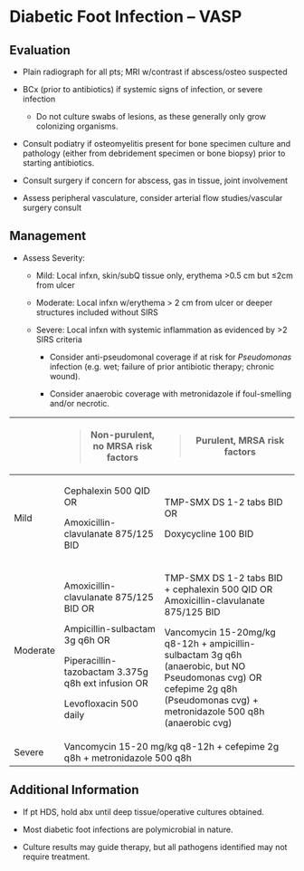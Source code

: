 # Diabetic Foot Infection – VASP

## Evaluation

- Plain radiograph for all pts; MRI w/contrast if abscess/osteo
    suspected

- BCx (prior to antibiotics) if systemic signs of infection, or severe
    infection
    - Do not culture swabs of lesions, as these generally only grow
    colonizing organisms.

- Consult podiatry if osteomyelitis present for bone specimen culture
    and pathology (either from debridement specimen or bone biopsy)
    prior to starting antibiotics.

- Consult surgery if concern for abscess, gas in tissue, joint
    involvement

- Assess peripheral vasculature, consider arterial flow
    studies/vascular surgery consult

## Management

- Assess Severity:

    - Mild: Local infxn, skin/subQ tissue only, erythema \>0.5 cm but ≤2cm
    from ulcer

    - Moderate: Local infxn w/erythema \> 2 cm from ulcer or deeper
    structures included without SIRS

    - Severe: Local infxn with systemic inflammation as evidenced by \>2
    SIRS criteria

        - Consider anti-pseudomonal coverage if at risk for *Pseudomonas*
        infection (e.g. wet; failure of prior antibiotic therapy;
        chronic wound).

        - Consider anaerobic coverage with metronidazole if foul-smelling
        and/or necrotic.

<table>
<colgroup>
<col style="width: 14%" />
<col style="width: 36%" />
<col style="width: 49%" />
</colgroup>
<thead>
<tr class="header">
<th></th>
<th><blockquote>
<p>Non-purulent, no MRSA risk factors</p>
</blockquote></th>
<th><blockquote>
<p>Purulent, MRSA risk factors</p>
</blockquote></th>
</tr>
</thead>
<tbody>
<tr class="odd">
<td>Mild</td>
<td><p>Cephalexin 500 QID OR</p>
<p>Amoxicillin-clavulanate 875/125 BID</p></td>
<td><p>TMP-SMX DS 1-2 tabs BID OR</p>
<p>Doxycycline 100 BID</p></td>
</tr>
<tr class="even">
<td>Moderate</td>
<td><p>Amoxicillin-clavulanate 875/125 BID OR</p>
<p>Ampicillin-sulbactam 3g q6h OR</p>
<p>Piperacillin-tazobactam 3.375g q8h ext infusion OR</p>
<p>Levofloxacin 500 daily</p></td>
<td><p>TMP-SMX DS 1-2 tabs BID + cephalexin 500 QID OR
Amoxicillin-clavulanate 875/125 BID</p>
<p>Vancomycin 15-20mg/kg q8-12h + ampicillin-sulbactam 3g q6h
(anaerobic, but NO Pseudomonas cvg) OR cefepime 2g q8h (Pseudomonas cvg)
+ metronidazole 500 q8h (anaerobic cvg)</p></td>
</tr>
<tr class="odd">
<td>Severe</td>
<td colspan="2">Vancomycin 15-20 mg/kg q8-12h + cefepime 2g q8h +
metronidazole 500 q8h</td>
</tr>
</tbody>
</table>

## Additional Information

- If pt HDS, hold abx until deep tissue/operative cultures obtained.

- Most diabetic foot infections are polymicrobial in nature.

- Culture results may guide therapy, but all pathogens identified may
    not require treatment.
